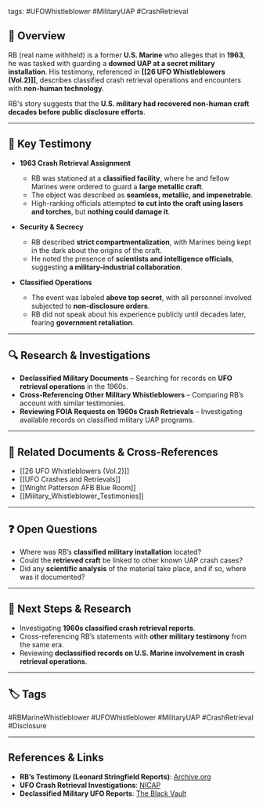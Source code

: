 
tags: #UFOWhistleblower #MilitaryUAP #CrashRetrieval

## 📌 Overview

RB (real name withheld) is a former **U.S. Marine** who alleges that in **1963**, he was tasked with guarding a **downed UAP at a secret military installation**. His testimony, referenced in **[[26 UFO Whistleblowers (Vol.2)]]**, describes classified crash retrieval operations and encounters with **non-human technology**.

RB's story suggests that the **U.S. military had recovered non-human craft decades before public disclosure efforts**.

---

## 📝 Key Testimony

- **1963 Crash Retrieval Assignment**
    
    - RB was stationed at a **classified facility**, where he and fellow Marines were ordered to guard a **large metallic craft**.
    - The object was described as **seamless, metallic, and impenetrable**.
    - High-ranking officials attempted **to cut into the craft using lasers and torches**, but **nothing could damage it**.
- **Security & Secrecy**
    
    - RB described **strict compartmentalization**, with Marines being kept in the dark about the origins of the craft.
    - He noted the presence of **scientists and intelligence officials**, suggesting **a military-industrial collaboration**.
- **Classified Operations**
    
    - The event was labeled **above top secret**, with all personnel involved subjected to **non-disclosure orders**.
    - RB did not speak about his experience publicly until decades later, fearing **government retaliation**.

---

## 🔍 Research & Investigations

- **Declassified Military Documents** – Searching for records on **UFO retrieval operations** in the 1960s.
- **Cross-Referencing Other Military Whistleblowers** – Comparing RB’s account with similar testimonies.
- **Reviewing FOIA Requests on 1960s Crash Retrievals** – Investigating available records on classified military UAP programs.

---

## 🔗 Related Documents & Cross-References

- [[26 UFO Whistleblowers (Vol.2)]]
- [[UFO Crashes and Retrievals]]
- [[Wright Patterson AFB Blue Room]]
- [[Military_Whistleblower_Testimonies]]

---

## ❓ Open Questions

- Where was RB’s **classified military installation** located?
- Could the **retrieved craft** be linked to other known UAP crash cases?
- Did any **scientific analysis** of the material take place, and if so, where was it documented?

---

## 🔮 Next Steps & Research

- Investigating **1960s classified crash retrieval reports**.
- Cross-referencing RB’s statements with **other military testimony** from the same era.
- Reviewing **declassified records on U.S. Marine involvement in crash retrieval operations**.

---

## 🏷️ Tags

#RBMarineWhistleblower #UFOWhistleblower #MilitaryUAP #CrashRetrieval #Disclosure

---

## **References & Links**

- **RB’s Testimony (Leonard Stringfield Reports)**: [Archive.org](https://archive.org/details/stringfield_Retrievals_Report_6_inner_sanctum_LQ)
- **UFO Crash Retrieval Investigations**: [NICAP](http://www.nicap.org/crashes.htm)
- **Declassified Military UFO Reports**: [The Black Vault](https://www.theblackvault.com/documentarchive/government-ufo-documents/)